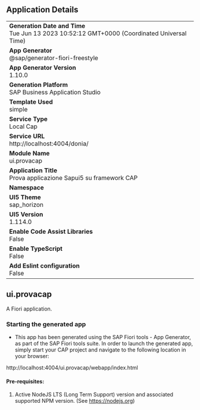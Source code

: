 ## Application Details
|               |
| ------------- |
|**Generation Date and Time**<br>Tue Jun 13 2023 10:52:12 GMT+0000 (Coordinated Universal Time)|
|**App Generator**<br>@sap/generator-fiori-freestyle|
|**App Generator Version**<br>1.10.0|
|**Generation Platform**<br>SAP Business Application Studio|
|**Template Used**<br>simple|
|**Service Type**<br>Local Cap|
|**Service URL**<br>http://localhost:4004/donia/
|**Module Name**<br>ui.provacap|
|**Application Title**<br>Prova applicazione Sapui5 su framework CAP|
|**Namespace**<br>|
|**UI5 Theme**<br>sap_horizon|
|**UI5 Version**<br>1.114.0|
|**Enable Code Assist Libraries**<br>False|
|**Enable TypeScript**<br>False|
|**Add Eslint configuration**<br>False|

## ui.provacap

A Fiori application.

### Starting the generated app

-   This app has been generated using the SAP Fiori tools - App Generator, as part of the SAP Fiori tools suite.  In order to launch the generated app, simply start your CAP project and navigate to the following location in your browser:

http://localhost:4004/ui.provacap/webapp/index.html

#### Pre-requisites:

1. Active NodeJS LTS (Long Term Support) version and associated supported NPM version.  (See https://nodejs.org)


